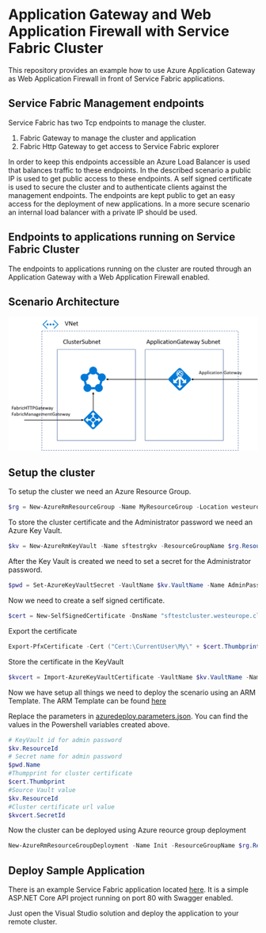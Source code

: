 # Application Gateway and Web Application Firewall with Service Fabric Cluster

This repository provides an example how to use Azure Application Gateway as Web Application Firewall in front of Service Fabric applications.

## Service Fabric Management endpoints

Service Fabric has two Tcp endpoints to manage the cluster.
1. Fabric Gateway to manage the cluster and application
2. Fabric Http Gateway to get access to Service Fabric explorer 

In order to keep this endpoints accessible an Azure Load Balancer is used that balances traffic to these endpoints. In the described scenario a public IP is used to get public access to these endpoints. A self signed certificate is used to secure the cluster and to authenticate clients against the management endpoints. 
The endpoints are kept public to get an easy access for the deployment of new applications.
In a more secure scenario an internal load balancer with a private IP should be used.

## Endpoints to applications running on Service Fabric Cluster

The endpoints to applications running on the cluster are routed through an Application Gateway with a Web Application Firewall enabled.

## Scenario Architecture

![architecture](/doc/pics/Architecture.png)

## Setup the cluster

To setup the cluster we need an Azure Resource Group.

``` Powershell
$rg = New-AzureRmResourceGroup -Name MyResourceGroup -Location westeurope
```

To store the cluster certificate and the Administrator password we need an Azure Key Vault.

``` Powershell
$kv = New-AzureRmKeyVault -Name sftestrgkv -ResourceGroupName $rg.ResourceGroupName -Location westeurope -EnabledForDeployment -EnabledForTemplateDeployment
```

After the Key Vault is created we need to set a secret for the Administrator password.

``` Powershell
$pwd = Set-AzureKeyVaultSecret -VaultName $kv.VaultName -Name AdminPassword -SecretValue (ConvertTo-SecureString -String <password> -AsPlainText -Force)
```

Now we need to create a self signed certificate.

``` Powershell
$cert = New-SelfSignedCertificate -DnsName "sftestcluster.westeurope.cloudapp.azure.com" -FriendlyName sftestcluster -CertStoreLocation "Cert:\CurrentUser\My\"
```

Export the certificate

``` Powershell
Export-PfxCertificate -Cert ("Cert:\CurrentUser\My\" + $cert.Thumbprint) -Password (ConvertTo-SecureString -String <password> -AsPlainText -Force) -FilePath C:\Temp\sftestcluster.pfx
```

Store the certificate in the KeyVault

``` Powershell
$kvcert = Import-AzureKeyVaultCertificate -VaultName $kv.VaultName -Name ClusterCertificate -FilePath C:\Temp\sftestcluster.pfx -Password (ConvertTo-SecureString -String <password> -AsPlainText -Force)
```

Now we have setup all things we need to deploy the scenario using an ARM Template. The ARM Template can be found [here](/src/deploy/ServiceFabricAppGtw.Iac/azuredeploy.json)

Replace the parameters in [azuredeploy.parameters.json]((/src/deploy/ServiceFabricAppGtw.Iac/azuredeploy.parameters.json)).
You can find the values in the Powershell variables created above.

``` Powershell
# KeyVault id for admin password
$kv.ResourceId
# Secret name for admin password
$pwd.Name
#Thumpprint for cluster certificate
$cert.Thumbprint
#Source Vault value
$kv.ResourceId
#Cluster certificate url value
$kvcert.SecretId    
```

Now the cluster can be deployed using Azure reource group deployment

``` Powershell
New-AzureRmResourceGroupDeployment -Name Init -ResourceGroupName $rg.ResourceGroupName -TemplateFile .\azuredeploy.json -TemplateParameterFile .\azuredeploy.parameters.json
```

## Deploy Sample Application

There is an example Service Fabric application located [here](/src/example). 
It is a simple ASP.NET Core API project running on port 80 with Swagger enabled.

Just open the Visual Studio solution and deploy the application to your remote cluster.  